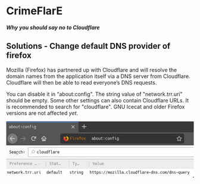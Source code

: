 # CrimeFlarE
***Why you should say no to Cloudflare***

## Solutions - Change default DNS provider of firefox
Mozilla (Firefox) has partnered up with Cloudflare and will resolve the 
domain names from the application itself via a DNS server from Cloudflare. 
Cloudflare will then be able to read everyone’s DNS requests.

You can disable it in “about:config". The string value of "network.trr.uri" 
should be empty. Some other settings can also contain Cloudflare URLs. It 
is recommended to search for "cloudflare". GNU Icecat and older Firefox 
versions are not affected *yet*.

![The about:config page which shows the Cloudflare DNS address in the network.trr.uri string.](../image/firefox-cloudflare-dns-settings.jpg)
